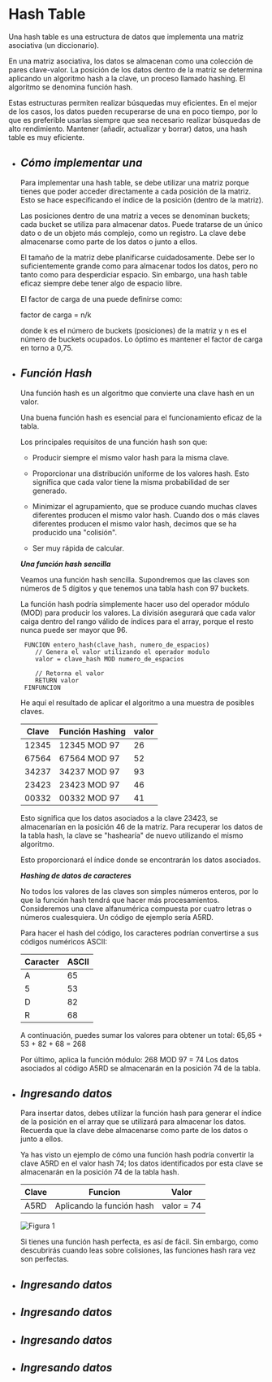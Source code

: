 # **Hash Table**

Una hash table es una estructura de datos que implementa una matriz asociativa (un diccionario). 

En una matriz asociativa, los datos se almacenan como una colección de pares clave-valor. 
La posición de los datos dentro de la matriz se determina aplicando un algoritmo hash a la clave, un proceso llamado hashing. 
El algoritmo se denomina función hash.

Estas estructuras permiten realizar búsquedas muy eficientes. En el mejor de los casos, los datos pueden recuperarse de una en poco tiempo, por lo que es preferible usarlas siempre que sea necesario realizar búsquedas de alto rendimiento. Mantener (añadir, actualizar y borrar) datos, una hash table es muy eficiente.

* ## _Cómo implementar una_

  Para implementar una hash table, se debe utilizar una matriz porque tienes que poder acceder directamente a cada posición de la matriz. Esto se hace especificando el índice de la posición (dentro de la matriz).

  Las posiciones dentro de una matriz a veces se denominan buckets; cada bucket se utiliza para almacenar datos. Puede tratarse de un único dato o de un objeto más complejo, como un registro. La clave debe almacenarse como parte de los datos o junto a ellos.

  El tamaño de la matriz debe planificarse cuidadosamente. Debe ser lo suficientemente grande como para almacenar todos los datos, pero no tanto como para desperdiciar espacio. Sin embargo, una hash table eficaz siempre debe tener algo de espacio libre.

  El factor de carga de una puede definirse como:

  factor de carga = n/k
  
  donde k es el número de buckets (posiciones) de la matriz y n es el número de buckets ocupados. Lo óptimo es mantener el factor de carga en torno a 0,75.

* ## _Función Hash_
  Una función hash es un algoritmo que convierte una clave hash en un valor. 

  Una buena función hash es esencial para el funcionamiento eficaz de la tabla.

  Los principales requisitos de una función hash son que:

   - Producir siempre el mismo valor hash para la misma clave.

   - Proporcionar una distribución uniforme de los valores hash. Esto significa que cada valor tiene la misma probabilidad de ser generado.

   - Minimizar el agrupamiento, que se produce cuando muchas claves diferentes producen el mismo valor hash. Cuando dos o más claves diferentes producen el mismo valor hash, decimos que se ha producido una "colisión".

   - Ser muy rápida de calcular.

  ***Una función hash sencilla***

   Veamos una función hash sencilla. Supondremos que las claves son números de 5 dígitos y que tenemos una tabla hash con 97 buckets.

   La función hash podría simplemente hacer uso del operador módulo (MOD) para producir los valores. La división asegurará que cada valor caiga dentro del rango válido de índices para el array, porque el resto nunca puede ser mayor que 96.
  
  ~~~
   FUNCION entero_hash(clave_hash, numero_de_espacios)
      // Genera el valor utilizando el operador modulo
      valor = clave_hash MOD numero_de_espacios

      // Retorna el valor 
      RETURN valor
   FINFUNCION
  ~~~

  He aquí el resultado de aplicar el algoritmo a una muestra de posibles claves.

  |  Clave | Función Hashing  | valor  |   
  |---|---|---|
  |  12345 | 12345 MOD 97  | 26  |   
  | 67564  | 67564 MOD 97  | 52  |   
  | 34237  | 34237 MOD 97 | 93  | 
  | 23423  | 23423 MOD 97  | 46  |   
  | 00332  | 00332 MOD 97 | 41  |  
     	   
  Esto significa que los datos asociados a la clave 23423, se almacenarían en la posición 46 de la matriz.
  Para recuperar los datos de la tabla hash, la clave se "hashearía" de nuevo utilizando el mismo algoritmo. 
  
  Esto proporcionará el índice donde se encontrarán los datos asociados.

  ***Hashing de datos de caracteres***
  
  No todos los valores de las claves son simples números enteros, por lo que la función hash tendrá que hacer más procesamientos. Consideremos una clave alfanumérica compuesta por cuatro letras o números cualesquiera. Un código de ejemplo sería A5RD.

  Para hacer el hash del código, los caracteres podrían convertirse a sus códigos numéricos ASCII:

  |  Caracter | ASCII  |  
  |---|--|
  | A| 65 |
  | 5| 53|
  | D| 82|
  | R| 68|

  A continuación, puedes sumar los valores para obtener un total: 65,65 + 53 + 82 + 68 = 268

  Por último, aplica la función módulo: 268 MOD 97 = 74
  Los datos asociados al código A5RD se almacenarán en la posición 74 de la tabla.
  
* ## _Ingresando datos_
  Para insertar datos, debes utilizar la función hash para generar el índice de la posición en el array que se utilizará para almacenar los datos. Recuerda que la clave debe almacenarse como parte de los datos o junto a ellos.

  Ya has visto un ejemplo de cómo una función hash podría convertir la clave A5RD en el valor hash 74; los datos identificados por esta clave se almacenarán en la posición 74 de la tabla hash.

  | Clave | Funcion | Valor |
  |--|--|--|
  | A5RD | Aplicando la función hash | valor = 74 |

  ![Figura 1](https://isaaccomputerscience.org/api/v3.5.0/api/images/content/computer_science/data_structures_and_algorithms/data_structures/figures/isaac_cs_dsa_data_struct_hash_a5rd.png)
  
  Si tienes una función hash perfecta, es así de fácil. Sin embargo, como descubrirás cuando leas sobre colisiones, las funciones hash rara vez son perfectas.
  
* ## _Ingresando datos_
  

* ## _Ingresando datos_

* ## _Ingresando datos_

* ## _Ingresando datos_

